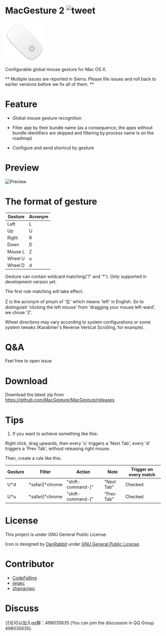 # MacGesture 2 ![tweet](https://img.shields.io/twitter/url/https/github.com/CodeFalling/MacGesture.svg?style=social)

![logo](logo.png)

Configurable global mouse gesture for Mac OS X.

<!-- **(2016-03-13) A lot of work is in the to-do list, but the collaborators are students in school so they may not be able to contribute to this project very often. If you are interested in this project, you can join us as a collaborator. If you want to, please contact @codefalling. Issues and pull requests are highly welcomed, and we are often on line. If this little tool have improved your experience a lot, please spread it so more people would be able to help us. Gracias.** -->

** Multiple issues are reported in Sierra. Please file issues and roll back to earlier versions before we fix all of them. **

# Feature

- Global mouse gesture recognition

- Filter app by their bundle name (as a consequence, the apps without bundle identifiers are skipped and filtering by process name is on the roadmap)

- Configure and send shortcut by gesture

# Preview

![Preview](https://cloud.githubusercontent.com/assets/5436704/14278725/bb126d36-fb5b-11e5-9fe8-5990ea4c1c28.gif)

# The format of gesture

| Gesture | Acronym |
|---------|---------|
| Left    | L       |
| Up      | U       |
| Right   | R       |
| Down    | D       |
| Mouse L | Z       |
| Wheel U | u       |
| Wheel D | d       |

Gesture can contain wildcard matching('?' and '*'). Only supported in development version yet.

The first rule matching will take effect.

Z is the acronym of pinyin of '左' which means 'left' in English.
So to distinguish 'clicking the left mouse' from 'dragging your mouse left-ward',
we chose 'Z'.

Wheel directions may vary according to system configurations or some system tweaks (Karabiner's Reverse Vertical Scrolling, for example).

# Q&A

Feel free to open issue

# Download

Download the latest zip from https://github.com/MacGesture/MacGesture/releases

# Tips

1. If you want to achieve something like this:

Right click, drag upwards, then every 'u' triggers a 'Next Tab', every 'd' triggers a 'Prev Tab', without releasing right mouse.

Then, create a rule like this:

| Gesture | Filter             | Action             | Note       | Trigger on every match |
|---------|--------------------|--------------------|------------|------------------------|
|U*d      | \*safari\|\*chrome | "shift-command-\]" | "Next Tab" | Checked                |
|U*u      | \*safari\|\*chrome | "shift-command-\[" | "Prev Tab" | Checked                |

# License

This project is under GNU General Public License.

Icon is designed by [DanRabbit](http://www.iconarchive.com/artist/danrabbit.html) under [GNU General Public License](https://en.wikipedia.org/wiki/GNU_General_Public_License).

# Contributor

- [CodeFalling](https://github.com/codefalling)
- [jiegec](https://github.com/jiegec)
- [zhangciwu](https://github.com/zhangciwu)

# Discuss

讨论可以加入qq群：498035635 (You can join the discussion in QQ Group 498035635).
